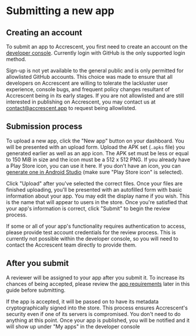 # Submitting a new app

## Creating an account

To submit an app to Accrescent, you first need to create an account on the [developer console].
Currently login with GitHub is the only supported login method.

Sign-up is not yet available to the general public and is only permitted for allowlisted GitHub
accounts. This choice was made to ensure that all developers on Accrescent are willing to tolerate
the lackluster user experience, console bugs, and frequent policy changes resultant of Accrescent
being in its early stages. If you are not allowlisted and are still interested in publishing on
Accrescent, you may contact us at <contact@accrescent.app> to request being allowlisted.

## Submission process

To upload a new app, click the "New app" button on your dashboard. You will be
presented with an upload form. Upload the APK set (`.apks` file) you generated
earlier as well as an app icon. The APK set must be less or equal to 150 MiB in
size and the icon must be a 512 x 512 PNG. If you already have a Play Store
icon, you can use it here. If you don't have an icon, you can [generate one in
Android Studio] (make sure "Play Store icon" is selected).

Click "Upload" after you've selected the correct files. Once your files are
finished uploading, you'll be presented with an autofilled form with basic
information about your app. You may edit the display name if you wish. This is
the name that will appear to users in the store. Once you're satisfied that your
app's information is correct, click "Submit" to begin the review process.

If some or all of your app's functionality requires authentication to access,
please provide test account credentials for the review process. This is
currently not possible within the developer console, so you will need to contact
the Accrescent team directly to provide them.

## After you submit

A reviewer will be assigned to your app after you submit it. To increase its
chances of being accepted, please review the [app requirements] later in this
guide before submitting.

If the app is accepted, it will be passed on to have its metadata
cryptographically signed into the store. This process ensures Accrescent's
security even if one of its servers is compromised. You don't need to do
anything at this point. Once your app is published, you will be notified and it
will show up under "My apps" in the developer console

[app requirements]: ../appendix/requirements.md
[developer console]: https://dev.accrescent.app
[generate one in Android Studio]: https://developer.android.com/studio/write/image-asset-studio#create-adaptive
